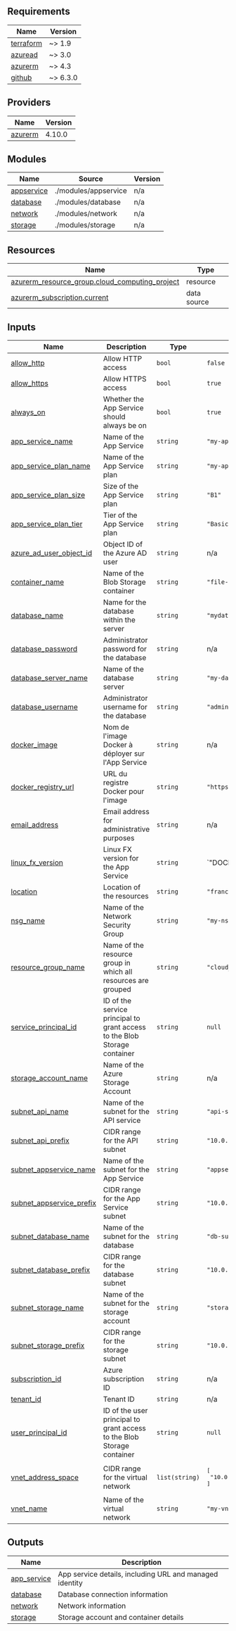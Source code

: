 <!-- BEGIN_TF_DOCS -->
## Requirements

| Name | Version |
|------|---------|
| <a name="requirement_terraform"></a> [terraform](#requirement\_terraform) | ~> 1.9 |
| <a name="requirement_azuread"></a> [azuread](#requirement\_azuread) | ~> 3.0 |
| <a name="requirement_azurerm"></a> [azurerm](#requirement\_azurerm) | ~> 4.3 |
| <a name="requirement_github"></a> [github](#requirement\_github) | ~> 6.3.0 |

## Providers

| Name | Version |
|------|---------|
| <a name="provider_azurerm"></a> [azurerm](#provider\_azurerm) | 4.10.0 |

## Modules

| Name | Source | Version |
|------|--------|---------|
| <a name="module_appservice"></a> [appservice](#module\_appservice) | ./modules/appservice | n/a |
| <a name="module_database"></a> [database](#module\_database) | ./modules/database | n/a |
| <a name="module_network"></a> [network](#module\_network) | ./modules/network | n/a |
| <a name="module_storage"></a> [storage](#module\_storage) | ./modules/storage | n/a |

## Resources

| Name | Type |
|------|------|
| [azurerm_resource_group.cloud_computing_project](https://registry.terraform.io/providers/hashicorp/azurerm/latest/docs/resources/resource_group) | resource |
| [azurerm_subscription.current](https://registry.terraform.io/providers/hashicorp/azurerm/latest/docs/data-sources/subscription) | data source |

## Inputs

| Name | Description | Type | Default | Required |
|------|-------------|------|---------|:--------:|
| <a name="input_allow_http"></a> [allow\_http](#input\_allow\_http) | Allow HTTP access | `bool` | `false` | no |
| <a name="input_allow_https"></a> [allow\_https](#input\_allow\_https) | Allow HTTPS access | `bool` | `true` | no |
| <a name="input_always_on"></a> [always\_on](#input\_always\_on) | Whether the App Service should always be on | `bool` | `true` | no |
| <a name="input_app_service_name"></a> [app\_service\_name](#input\_app\_service\_name) | Name of the App Service | `string` | `"my-app-service"` | no |
| <a name="input_app_service_plan_name"></a> [app\_service\_plan\_name](#input\_app\_service\_plan\_name) | Name of the App Service plan | `string` | `"my-app-service-plan"` | no |
| <a name="input_app_service_plan_size"></a> [app\_service\_plan\_size](#input\_app\_service\_plan\_size) | Size of the App Service plan | `string` | `"B1"` | no |
| <a name="input_app_service_plan_tier"></a> [app\_service\_plan\_tier](#input\_app\_service\_plan\_tier) | Tier of the App Service plan | `string` | `"Basic"` | no |
| <a name="input_azure_ad_user_object_id"></a> [azure\_ad\_user\_object\_id](#input\_azure\_ad\_user\_object\_id) | Object ID of the Azure AD user | `string` | n/a | yes |
| <a name="input_container_name"></a> [container\_name](#input\_container\_name) | Name of the Blob Storage container | `string` | `"file-storage"` | no |
| <a name="input_database_name"></a> [database\_name](#input\_database\_name) | Name for the database within the server | `string` | `"mydatabase"` | no |
| <a name="input_database_password"></a> [database\_password](#input\_database\_password) | Administrator password for the database | `string` | n/a | yes |
| <a name="input_database_server_name"></a> [database\_server\_name](#input\_database\_server\_name) | Name of the database server | `string` | `"my-database-server"` | no |
| <a name="input_database_username"></a> [database\_username](#input\_database\_username) | Administrator username for the database | `string` | `"adminuser"` | no |
| <a name="input_docker_image"></a> [docker\_image](#input\_docker\_image) | Nom de l'image Docker à déployer sur l'App Service | `string` | n/a | yes |
| <a name="input_docker_registry_url"></a> [docker\_registry\_url](#input\_docker\_registry\_url) | URL du registre Docker pour l'image | `string` | `"https://index.docker.io"` | no |
| <a name="input_email_address"></a> [email\_address](#input\_email\_address) | Email address for administrative purposes | `string` | n/a | yes |
| <a name="input_linux_fx_version"></a> [linux\_fx\_version](#input\_linux\_fx\_version) | Linux FX version for the App Service | `string` | `"DOCKER|nginx:latest"` | no |
| <a name="input_location"></a> [location](#input\_location) | Location of the resources | `string` | `"francecentral"` | no |
| <a name="input_nsg_name"></a> [nsg\_name](#input\_nsg\_name) | Name of the Network Security Group | `string` | `"my-nsg"` | no |
| <a name="input_resource_group_name"></a> [resource\_group\_name](#input\_resource\_group\_name) | Name of the resource group in which all resources are grouped | `string` | `"cloud_computing_project"` | no |
| <a name="input_service_principal_id"></a> [service\_principal\_id](#input\_service\_principal\_id) | ID of the service principal to grant access to the Blob Storage container | `string` | `null` | no |
| <a name="input_storage_account_name"></a> [storage\_account\_name](#input\_storage\_account\_name) | Name of the Azure Storage Account | `string` | n/a | yes |
| <a name="input_subnet_api_name"></a> [subnet\_api\_name](#input\_subnet\_api\_name) | Name of the subnet for the API service | `string` | `"api-subnet"` | no |
| <a name="input_subnet_api_prefix"></a> [subnet\_api\_prefix](#input\_subnet\_api\_prefix) | CIDR range for the API subnet | `string` | `"10.0.1.0/24"` | no |
| <a name="input_subnet_appservice_name"></a> [subnet\_appservice\_name](#input\_subnet\_appservice\_name) | Name of the subnet for the App Service | `string` | `"appservice-subnet"` | no |
| <a name="input_subnet_appservice_prefix"></a> [subnet\_appservice\_prefix](#input\_subnet\_appservice\_prefix) | CIDR range for the App Service subnet | `string` | `"10.0.4.0/24"` | no |
| <a name="input_subnet_database_name"></a> [subnet\_database\_name](#input\_subnet\_database\_name) | Name of the subnet for the database | `string` | `"db-subnet"` | no |
| <a name="input_subnet_database_prefix"></a> [subnet\_database\_prefix](#input\_subnet\_database\_prefix) | CIDR range for the database subnet | `string` | `"10.0.2.0/24"` | no |
| <a name="input_subnet_storage_name"></a> [subnet\_storage\_name](#input\_subnet\_storage\_name) | Name of the subnet for the storage account | `string` | `"storage-subnet"` | no |
| <a name="input_subnet_storage_prefix"></a> [subnet\_storage\_prefix](#input\_subnet\_storage\_prefix) | CIDR range for the storage subnet | `string` | `"10.0.3.0/24"` | no |
| <a name="input_subscription_id"></a> [subscription\_id](#input\_subscription\_id) | Azure subscription ID | `string` | n/a | yes |
| <a name="input_tenant_id"></a> [tenant\_id](#input\_tenant\_id) | Tenant ID | `string` | n/a | yes |
| <a name="input_user_principal_id"></a> [user\_principal\_id](#input\_user\_principal\_id) | ID of the user principal to grant access to the Blob Storage container | `string` | `null` | no |
| <a name="input_vnet_address_space"></a> [vnet\_address\_space](#input\_vnet\_address\_space) | CIDR range for the virtual network | `list(string)` | <pre>[<br/>  "10.0.0.0/16"<br/>]</pre> | no |
| <a name="input_vnet_name"></a> [vnet\_name](#input\_vnet\_name) | Name of the virtual network | `string` | `"my-vnet"` | no |

## Outputs

| Name | Description |
|------|-------------|
| <a name="output_app_service"></a> [app\_service](#output\_app\_service) | App service details, including URL and managed identity |
| <a name="output_database"></a> [database](#output\_database) | Database connection information |
| <a name="output_network"></a> [network](#output\_network) | Network information |
| <a name="output_storage"></a> [storage](#output\_storage) | Storage account and container details |
<!-- END_TF_DOCS -->
